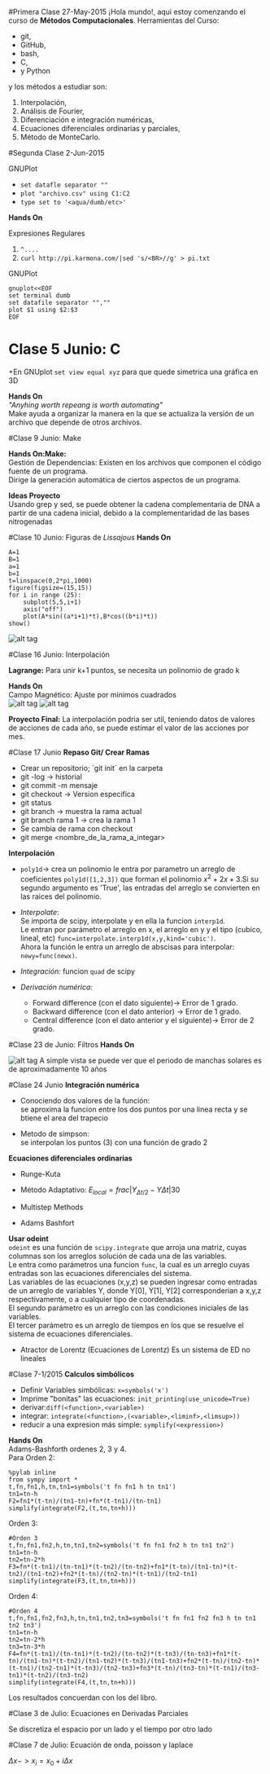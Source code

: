 #Primera Clase 27-May-2015
¡Hola mundo!, aqui estoy comenzando el curso de **Métodos Computacionales**.
Herramientas del Curso:
+ git,
+ GitHub,
+ bash, 
+ C,
+ y Python

y los métodos a estudiar son:<BR>
1. Interpolación,<BR>
2. Análisis de Fourier,<BR>
3. Diferenciación e integración numéricas,<BR>
4. Ecuaciones diferenciales ordinarias y parciales,<BR>
5. Método de MonteCarlo.<BR>

#Segunda Clase 2-Jun-2015

GNUPlot<BR>
+ `set datafle separator ""`
+ `plot "archivo.csv" using C1:C2`
+ `type set to '<aqua/dumb/etc>'`

**Hands On**<BR>

Expresiones Regulares<BR>
1. `^.... `<BR>
3. `curl http://pi.karmona.com/|sed 's/<BR>//g' > pi.txt`<BR>

GNUPlot<BR>
```
gnuplot<<EOF
set terminal dumb
set datafile separator "",""
plot $1 using $2:$3
EOF
```

# Clase 5 Junio: C

+En GNUplot `set view equal xyz` para que quede simetrica una gráfica en 3D<BR>

**Hands On**<BR>
*"Anyhing worth repeang is worth automating"*<BR>
Make ayuda a organizar la manera en la que se actualiza la versión de un
archivo que depende de otros archivos.

#Clase 9 Junio: Make

**Hands On:Make:**<BR>
Gestión de Dependencias: Existen en los archivos que componen el código fuente de un programa.<BR>
Dirige la generación automática de ciertos aspectos de un programa.<BR>

**Ideas Proyecto**<BR>
Usando grep y sed, se puede obtener la cadena complementaria de DNA
a partir de una cadena inicial, debido a la complementaridad de las
bases nitrogenadas

#Clase 10 Junio: Figuras de *Lissajous*
**Hands On**
```
A=1
B=1
a=1
b=1
t=linspace(0,2*pi,1000)
figure(figsize=(15,15))
for i in range (25):
    subplot(5,5,i+1)
    axis("off")
    plot(A*sin((a*i+1)*t),B*cos((b*i)*t))
show()
```

![alt tag](https://github.com/diitaz93/MC/blob/master/hands_on/lissajous.png)

#Clase 16 Junio: Interpolación

**Lagrange:** Para unir k+1 puntos, se necesita un polinomio de grado k<BR>

**Hands On**<BR>
Campo Magnético: Ajuste por mínimos cuadrados<BR>
![alt tag](https://raw.githubusercontent.com/diitaz93/MC/master/hands_on/a.png)
![alt tag](https://raw.githubusercontent.com/diitaz93/MC/master/hands_on/b.png)

**Proyecto Final:** La interpolación podria ser util, teniendo datos de valores de acciones de cada año, se puede estimar el valor de las acciones por mes.

#Clase 17 Junio
**Repaso Git/ Crear Ramas**<BR>
+ Crear un repositorio; ´git init´ en la carpeta
+ git -log -> historial
+ git commit -m mensaje
+ git checkout <hash> -> Version especifica
+ git status
+ git branch -> muestra la rama actual
+ git branch rama 1 -> crea la rama 1
+ Se cambia de rama con checkout
+ git merge <nombre_de_la_rama_a_integar>

**Interpolación**
* `poly1d`-> crea un polinomio le entra por parametro un arreglo de coeficientes `poly1d([1,2,3])` que forman el polinomio $x^2+2x+3$.Si su segundo argumento es 'True', las entradas del arreglo se convierten en las raices del polinomio.<BR>
* *Interpolate*:<BR>
Se importa de scipy, interpolate y en ella la funcion `interp1d`.<BR>
Le entran por parámetro el arreglo en x, el arreglo en y y el tipo (cubico, lineal, etc)
`func=interpolate.interp1d(x,y,kind='cubic')`.<BR>
Ahora la función le entra un arreglo de abscisas para interpolar:
`newy=func(newx)`.<BR>

* *Integración:* 
funcion `quad` de scipy

* *Derivación numérica:*<BR>
	+ Forward difference (con el dato siguiente)-> Error de 1 grado.<BR>
	+ Backward difference (con el dato anterior) -> Error de 1 grado.<BR>
	+ Central difference (con el dato anterior y el siguiente)-> Error de 2 grado.<BR>

#Clase 23 de Junio: Filtros
**Hands On**<BR>

![alt tag](https://raw.githubusercontent.com/diitaz93/MC/master/hands_on/solar.png)
A simple vista se puede ver que el periodo de manchas solares es de aproximadamente 10 años

#Clase 24 Junio
**Integración numérica**<BR>
* Conociendo dos valores de la función:<BR>
se aproxima la funcion entre los dos puntos por una linea recta y se btiene el area del trapecio

* Metodo de simpson:<BR>
se interpolan los puntos (3) con una función de grado 2


**Ecuaciones diferenciales ordinarias**<BR>

+ Runge-Kuta
+ Método Adaptativo:
$E_{local}=frac{|Y_{\Delta t/2}-Y{\Delta t}|}{30}$

+ Multistep Methods

+ Adams Bashfort

**Usar odeint**<BR>
`odeint` es una función de `scipy.integrate` que arroja una matriz, cuyas columnas
son los arreglos solución de cada una de las variables.<BR>
Le entra como parámetros una funcion `func`, la cual es un arreglo
cuyas entradas son las ecuaciones diferenciales del sistema.<BR>
Las variables de las ecuaciones (x,y,z) se pueden ingresar como entradas de un arreglo de variables
Y, donde Y[0], Y[1], Y[2] corresponderian a x,y,z respectivamente, o a cualquier
tipo de coordenadas.<BR>
El segundo parámetro es un arreglo con las condiciones iniciales de las variables.<BR>
El tercer parámetro es un arreglo de tiempos en los que se resuelve el sistema
de ecuaciones diferenciales.<BR>


+ Atractor de Lorentz (Ecuaciones de Lorentz)
Es un sistema de ED no lineales

#Clase 7-1/2015
**Calculos simbólicos**<BR>

+ Definir Variables simbólicas: `x=symbols('x')`
+ Imprime "bonitas" las ecuaciones: `init_printing(use_unicode=True)`
+ derivar:`diff(<function>,<variable>)`
+ integrar: `integrate(<function>,(<variable>,<liminf>,<limsup>))`
+ reducir a una expresion más simple: `symplify(<expression>)`

**Hands On**<BR>
Adams-Bashforth ordenes 2, 3 y 4.<BR>
Para Orden 2:<BR>
```
%pylab inline
from sympy import *
t,fn,fn1,h,tn,tn1=symbols('t fn fn1 h tn tn1')
tn1=tn-h
F2=fn1*(t-tn)/(tn1-tn)+fn*(t-tn1)/(tn-tn1)
simplify(integrate(F2,(t,tn,tn+h)))
```
Orden 3:<BR>
```
#Orden 3
t,fn,fn1,fn2,h,tn,tn1,tn2=symbols('t fn fn1 fn2 h tn tn1 tn2')
tn1=tn-h
tn2=tn-2*h
F3=fn*(t-tn1)/(tn-tn1)*(t-tn2)/(tn-tn2)+fn1*(t-tn)/(tn1-tn)*(t-tn2)/(tn1-tn2)+fn2*(t-tn)/(tn2-tn)*(t-tn1)/(tn2-tn1)
simplify(integrate(F3,(t,tn,tn+h)))
```
Orden 4:<BR>
```
#Orden 4
t,fn,fn1,fn2,fn3,h,tn,tn1,tn2,tn3=symbols('t fn fn1 fn2 fn3 h tn tn1 tn2 tn3')
tn1=tn-h
tn2=tn-2*h
tn3=tn-3*h
F4=fn*(t-tn1)/(tn-tn1)*(t-tn2)/(tn-tn2)*(t-tn3)/(tn-tn3)+fn1*(t-tn)/(tn1-tn)*(t-tn2)/(tn1-tn2)*(t-tn3)/(tn1-tn3)+fn2*(t-tn)/(tn2-tn)*(t-tn1)/(tn2-tn1)*(t-tn3)/(tn2-tn3)+fn3*(t-tn)/(tn3-tn)*(t-tn1)/(tn3-tn1)*(t-tn2)/(tn3-tn2)
simplify(integrate(F4,(t,tn,tn+h)))
```
Los resultados concuerdan con los del libro.

#Clase 3 de Julio: Ecuaciones en Derivadas Parciales

Se discretiza el espacio por un lado y el tiempo por otro lado<BR>

#Clase 7 de Julio: Ecuación de onda, poisson y laplace

$\Delta x -> x_i=x_0+i\Delta x$






